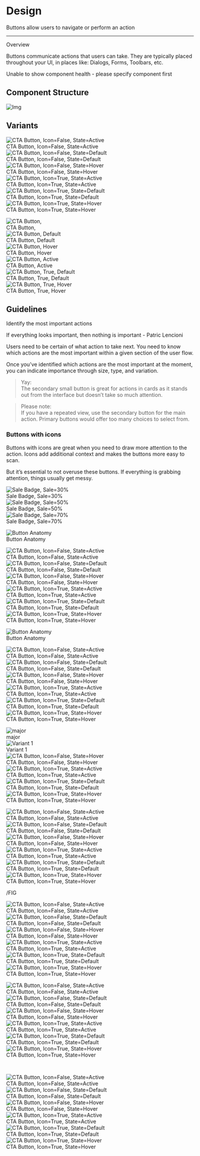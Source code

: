 
# Design

Buttons allow users to navigate or perform an action

---

Overview

Buttons communicate actions that users can take. They are typically placed throughout your UI, in places like: Dialogs, Forms, Toolbars, etc.

Unable to show component health - please specify component first

## Component Structure

![Img](https://studio-assets.supernova.io/design-systems/18526/d80f890e-e7e5-49d2-b978-f75b67e4e813.png)

## Variants

  
![CTA Button, Icon=False, State=Active](https://studio-assets.supernova.io/design-systems/18526/54c540bc-836f-47ad-84f4-c22dcf1944c1.png)  
CTA Button, Icon=False, State=Active  
![CTA Button, Icon=False, State=Default](https://studio-assets.supernova.io/design-systems/18526/88930353-8a47-4fe7-9738-c65457583511.png)  
CTA Button, Icon=False, State=Default  
![CTA Button, Icon=False, State=Hover](https://studio-assets.supernova.io/design-systems/18526/5a3e4844-fb8a-45a9-8b59-24aea08d2802.png)  
CTA Button, Icon=False, State=Hover  
![CTA Button, Icon=True, State=Active](https://studio-assets.supernova.io/design-systems/18526/c4a0d698-4aa6-47d5-be53-d536d5077738.png)  
CTA Button, Icon=True, State=Active  
![CTA Button, Icon=True, State=Default](https://studio-assets.supernova.io/design-systems/18526/e476c010-899b-4831-a846-7409127d95a6.png)  
CTA Button, Icon=True, State=Default  
![CTA Button, Icon=True, State=Hover](https://studio-assets.supernova.io/design-systems/18526/e6a104ed-95bc-497a-ba0e-9d9347ca146c.png)  
CTA Button, Icon=True, State=Hover  


  
![CTA Button,](https://studio-assets.supernova.io/design-systems/18526/54c540bc-836f-47ad-84f4-c22dcf1944c1.png)  
CTA Button,  
![CTA Button, Default](https://studio-assets.supernova.io/design-systems/18526/88930353-8a47-4fe7-9738-c65457583511.png)  
CTA Button, Default  
![CTA Button, Hover](https://studio-assets.supernova.io/design-systems/18526/5a3e4844-fb8a-45a9-8b59-24aea08d2802.png)  
CTA Button, Hover  
![CTA Button, Active](https://studio-assets.supernova.io/design-systems/18526/c4a0d698-4aa6-47d5-be53-d536d5077738.png)  
CTA Button, Active  
![CTA Button, True, Default](https://studio-assets.supernova.io/design-systems/18526/e476c010-899b-4831-a846-7409127d95a6.png)  
CTA Button, True, Default  
![CTA Button, True, Hover](https://studio-assets.supernova.io/design-systems/18526/e6a104ed-95bc-497a-ba0e-9d9347ca146c.png)  
CTA Button, True, Hover  


## Guidelines

Identify the most important actions

If everything looks important, then nothing is important - Patric Lencioni

Users need to be certain of what action to take next. You need to know which actions are the most important within a given section of the user flow.

Once you’ve identified which actions are the most important at the moment, you can indicate importance through size, type, and variation.

> Yay:  
> The secondary small button is great for actions in cards as it stands out from the interface but doesn’t take so much attention.

> Please note:  
> If you have a repeated view, use the secondary button for the main action. Primary buttons would offer too many choices to select from.

### Buttons with icons

Buttons with icons are great when you need to draw more attention to the action. Icons add additional context and makes the buttons more easy to scan.

But it’s essential to not overuse these buttons. If everything is grabbing attention, things usually get messy.

  
![Sale Badge, Sale=30%](https://studio-assets.supernova.io/design-systems/18526/c82aaf30-8a8f-485d-83e3-3e1091a036fb.png)  
Sale Badge, Sale=30%  
![Sale Badge, Sale=50%](https://studio-assets.supernova.io/design-systems/18526/3fd20389-d2b9-43a9-98b9-13bacbeafb8b.png)  
Sale Badge, Sale=50%  
![Sale Badge, Sale=70%](https://studio-assets.supernova.io/design-systems/18526/3dab1fd6-690f-4577-93e7-20f9f768b735.png)  
Sale Badge, Sale=70%  


  
![Button Anatomy](https://studio-assets.supernova.io/design-systems/18526/d80f890e-e7e5-49d2-b978-f75b67e4e813.png)  
Button Anatomy  


  
![CTA Button, Icon=False, State=Active](https://studio-assets.supernova.io/design-systems/18526/54c540bc-836f-47ad-84f4-c22dcf1944c1.png)  
CTA Button, Icon=False, State=Active  
![CTA Button, Icon=False, State=Default](https://studio-assets.supernova.io/design-systems/18526/88930353-8a47-4fe7-9738-c65457583511.png)  
CTA Button, Icon=False, State=Default  
![CTA Button, Icon=False, State=Hover](https://studio-assets.supernova.io/design-systems/18526/5a3e4844-fb8a-45a9-8b59-24aea08d2802.png)  
CTA Button, Icon=False, State=Hover  
![CTA Button, Icon=True, State=Active](https://studio-assets.supernova.io/design-systems/18526/c4a0d698-4aa6-47d5-be53-d536d5077738.png)  
CTA Button, Icon=True, State=Active  
![CTA Button, Icon=True, State=Default](https://studio-assets.supernova.io/design-systems/18526/e476c010-899b-4831-a846-7409127d95a6.png)  
CTA Button, Icon=True, State=Default  
![CTA Button, Icon=True, State=Hover](https://studio-assets.supernova.io/design-systems/18526/e6a104ed-95bc-497a-ba0e-9d9347ca146c.png)  
CTA Button, Icon=True, State=Hover  


  
![Button Anatomy](https://studio-assets.supernova.io/design-systems/18526/d80f890e-e7e5-49d2-b978-f75b67e4e813.png)  
Button Anatomy  


  
![CTA Button, Icon=False, State=Active](https://studio-assets.supernova.io/design-systems/18526/54c540bc-836f-47ad-84f4-c22dcf1944c1.png)  
CTA Button, Icon=False, State=Active  
![CTA Button, Icon=False, State=Default](https://studio-assets.supernova.io/design-systems/18526/88930353-8a47-4fe7-9738-c65457583511.png)  
CTA Button, Icon=False, State=Default  
![CTA Button, Icon=False, State=Hover](https://studio-assets.supernova.io/design-systems/18526/5a3e4844-fb8a-45a9-8b59-24aea08d2802.png)  
CTA Button, Icon=False, State=Hover  
![CTA Button, Icon=True, State=Active](https://studio-assets.supernova.io/design-systems/18526/c4a0d698-4aa6-47d5-be53-d536d5077738.png)  
CTA Button, Icon=True, State=Active  
![CTA Button, Icon=True, State=Default](https://studio-assets.supernova.io/design-systems/18526/e476c010-899b-4831-a846-7409127d95a6.png)  
CTA Button, Icon=True, State=Default  
![CTA Button, Icon=True, State=Hover](https://studio-assets.supernova.io/design-systems/18526/e6a104ed-95bc-497a-ba0e-9d9347ca146c.png)  
CTA Button, Icon=True, State=Hover  


  
![major ](https://studio-assets.supernova.io/design-systems/18526/54c540bc-836f-47ad-84f4-c22dcf1944c1.png)  
major   
![Variant 1](https://studio-assets.supernova.io/design-systems/18526/88930353-8a47-4fe7-9738-c65457583511.png)  
Variant 1  
![CTA Button, Icon=False, State=Hover](https://studio-assets.supernova.io/design-systems/18526/5a3e4844-fb8a-45a9-8b59-24aea08d2802.png)  
CTA Button, Icon=False, State=Hover  
![CTA Button, Icon=True, State=Active](https://studio-assets.supernova.io/design-systems/18526/c4a0d698-4aa6-47d5-be53-d536d5077738.png)  
CTA Button, Icon=True, State=Active  
![CTA Button, Icon=True, State=Default](https://studio-assets.supernova.io/design-systems/18526/e476c010-899b-4831-a846-7409127d95a6.png)  
CTA Button, Icon=True, State=Default  
![CTA Button, Icon=True, State=Hover](https://studio-assets.supernova.io/design-systems/18526/e6a104ed-95bc-497a-ba0e-9d9347ca146c.png)  
CTA Button, Icon=True, State=Hover  


  
![CTA Button, Icon=False, State=Active](https://studio-assets.supernova.io/design-systems/18526/54c540bc-836f-47ad-84f4-c22dcf1944c1.png)  
CTA Button, Icon=False, State=Active  
![CTA Button, Icon=False, State=Default](https://studio-assets.supernova.io/design-systems/18526/88930353-8a47-4fe7-9738-c65457583511.png)  
CTA Button, Icon=False, State=Default  
![CTA Button, Icon=False, State=Hover](https://studio-assets.supernova.io/design-systems/18526/5a3e4844-fb8a-45a9-8b59-24aea08d2802.png)  
CTA Button, Icon=False, State=Hover  
![CTA Button, Icon=True, State=Active](https://studio-assets.supernova.io/design-systems/18526/c4a0d698-4aa6-47d5-be53-d536d5077738.png)  
CTA Button, Icon=True, State=Active  
![CTA Button, Icon=True, State=Default](https://studio-assets.supernova.io/design-systems/18526/e476c010-899b-4831-a846-7409127d95a6.png)  
CTA Button, Icon=True, State=Default  
![CTA Button, Icon=True, State=Hover](https://studio-assets.supernova.io/design-systems/18526/e6a104ed-95bc-497a-ba0e-9d9347ca146c.png)  
CTA Button, Icon=True, State=Hover  


/FIG

  
![CTA Button, Icon=False, State=Active](https://studio-assets.supernova.io/design-systems/18526/54c540bc-836f-47ad-84f4-c22dcf1944c1.png)  
CTA Button, Icon=False, State=Active  
![CTA Button, Icon=False, State=Default](https://studio-assets.supernova.io/design-systems/18526/88930353-8a47-4fe7-9738-c65457583511.png)  
CTA Button, Icon=False, State=Default  
![CTA Button, Icon=False, State=Hover](https://studio-assets.supernova.io/design-systems/18526/5a3e4844-fb8a-45a9-8b59-24aea08d2802.png)  
CTA Button, Icon=False, State=Hover  
![CTA Button, Icon=True, State=Active](https://studio-assets.supernova.io/design-systems/18526/c4a0d698-4aa6-47d5-be53-d536d5077738.png)  
CTA Button, Icon=True, State=Active  
![CTA Button, Icon=True, State=Default](https://studio-assets.supernova.io/design-systems/18526/e476c010-899b-4831-a846-7409127d95a6.png)  
CTA Button, Icon=True, State=Default  
![CTA Button, Icon=True, State=Hover](https://studio-assets.supernova.io/design-systems/18526/e6a104ed-95bc-497a-ba0e-9d9347ca146c.png)  
CTA Button, Icon=True, State=Hover  


  
![CTA Button, Icon=False, State=Active](https://studio-assets.supernova.io/design-systems/18526/54c540bc-836f-47ad-84f4-c22dcf1944c1.png)  
CTA Button, Icon=False, State=Active  
![CTA Button, Icon=False, State=Default](https://studio-assets.supernova.io/design-systems/18526/88930353-8a47-4fe7-9738-c65457583511.png)  
CTA Button, Icon=False, State=Default  
![CTA Button, Icon=False, State=Hover](https://studio-assets.supernova.io/design-systems/18526/5a3e4844-fb8a-45a9-8b59-24aea08d2802.png)  
CTA Button, Icon=False, State=Hover  
![CTA Button, Icon=True, State=Active](https://studio-assets.supernova.io/design-systems/18526/c4a0d698-4aa6-47d5-be53-d536d5077738.png)  
CTA Button, Icon=True, State=Active  
![CTA Button, Icon=True, State=Default](https://studio-assets.supernova.io/design-systems/18526/e476c010-899b-4831-a846-7409127d95a6.png)  
CTA Button, Icon=True, State=Default  
![CTA Button, Icon=True, State=Hover](https://studio-assets.supernova.io/design-systems/18526/e6a104ed-95bc-497a-ba0e-9d9347ca146c.png)  
CTA Button, Icon=True, State=Hover  


```javascript  
  
```

  
![CTA Button, Icon=False, State=Active](https://studio-assets.supernova.io/design-systems/18526/54c540bc-836f-47ad-84f4-c22dcf1944c1.png)  
CTA Button, Icon=False, State=Active  
![CTA Button, Icon=False, State=Default](https://studio-assets.supernova.io/design-systems/18526/88930353-8a47-4fe7-9738-c65457583511.png)  
CTA Button, Icon=False, State=Default  
![CTA Button, Icon=False, State=Hover](https://studio-assets.supernova.io/design-systems/18526/5a3e4844-fb8a-45a9-8b59-24aea08d2802.png)  
CTA Button, Icon=False, State=Hover  
![CTA Button, Icon=True, State=Active](https://studio-assets.supernova.io/design-systems/18526/c4a0d698-4aa6-47d5-be53-d536d5077738.png)  
CTA Button, Icon=True, State=Active  
![CTA Button, Icon=True, State=Default](https://studio-assets.supernova.io/design-systems/18526/e476c010-899b-4831-a846-7409127d95a6.png)  
CTA Button, Icon=True, State=Default  
![CTA Button, Icon=True, State=Hover](https://studio-assets.supernova.io/design-systems/18526/e6a104ed-95bc-497a-ba0e-9d9347ca146c.png)  
CTA Button, Icon=True, State=Hover  
